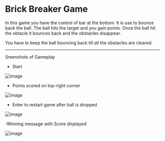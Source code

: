 # Brick Breaker Game 

In this game you have the control of bar at the bottom. It is use to bounce back the ball. The ball hits the target and you gain points. Once the ball hit the obtacle it bounces back and the obstacles disappear.

You have to keep the ball bouncing back till all the obstacles are cleared. 


------
Sreenshots of Gameplay

- Start

![image](https://user-images.githubusercontent.com/80817063/138241193-e6f36143-02b5-46e6-86a2-7dfea739e72b.png)

- Points scored on top-right corner

![image](https://user-images.githubusercontent.com/80817063/138241473-65e3c8c2-3e1a-4917-9b05-c65530e48848.png)

- Enter to restart game after ball is dropped

![image](https://user-images.githubusercontent.com/80817063/138241576-adcc4a62-f616-4baf-b3ee-a586e73f14e9.png)


-Winning message with Score displayed

![image](https://user-images.githubusercontent.com/80817063/138242584-ddeb0a97-607a-4662-b3f7-bcb38a6b1dcf.png)
